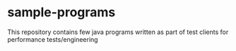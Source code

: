 # sample-programs
This repository contains few java programs written as part of test clients for performance tests/engineering
